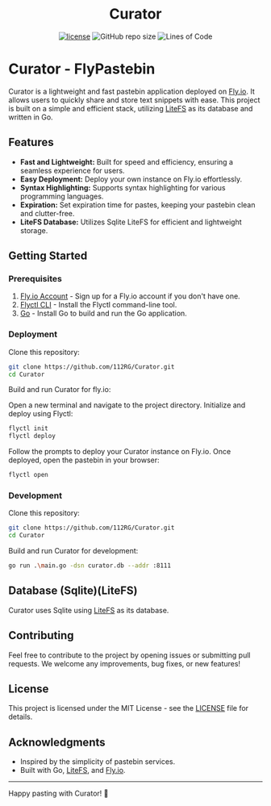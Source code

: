 <h1 align="center">Curator</h1>
<div align="center"

[![license](https://img.shields.io/github/license/112RG/Curator)](https://github.com/112RG/Curator/blob/master/LICENSE)
![GitHub repo size](https://img.shields.io/github/repo-size/112RG/Curator)
![Lines of Code](https://aschey.tech/tokei/github/112RG/Curator)
</div>

# Curator - FlyPastebin

Curator is a lightweight and fast pastebin application deployed on [Fly.io](https://fly.io/). It allows users to quickly share and store text snippets with ease. This project is built on a simple and efficient stack, utilizing [LiteFS](https://github.com/superfly/litefs) as its database and written in Go.

## Features

- **Fast and Lightweight:** Built for speed and efficiency, ensuring a seamless experience for users.
- **Easy Deployment:** Deploy your own instance on Fly.io effortlessly.
- **Syntax Highlighting:** Supports syntax highlighting for various programming languages.
- **Expiration:** Set expiration time for pastes, keeping your pastebin clean and clutter-free.
- **LiteFS Database:** Utilizes Sqlite LiteFS for efficient and lightweight storage.

## Getting Started

### Prerequisites

1. [Fly.io Account](https://fly.io/) - Sign up for a Fly.io account if you don't have one.
2. [Flyctl CLI](https://fly.io/docs/flyctl/install/) - Install the Flyctl command-line tool.
3. [Go](https://golang.org/doc/install) - Install Go to build and run the Go application.

### Deployment

Clone this repository:

   ```bash
   git clone https://github.com/112RG/Curator.git
   cd Curator
   ```

Build and run Curator for fly.io:

Open a new terminal and navigate to the project directory. Initialize and deploy using Flyctl:
```bash
flyctl init
flyctl deploy
```
Follow the prompts to deploy your Curator instance on Fly.io.
Once deployed, open the pastebin in your browser:
```bash
flyctl open
```


### Development

Clone this repository:

   ```bash
   git clone https://github.com/112RG/Curator.git
   cd Curator
   ```

Build and run Curator for development:

```bash
go run .\main.go -dsn curator.db --addr :8111
```

## Database (Sqlite)(LiteFS)

Curator uses Sqlite using [LiteFS](https://github.com/superfly/litefs) as its database.

## Contributing

Feel free to contribute to the project by opening issues or submitting pull requests. We welcome any improvements, bug fixes, or new features!

## License

This project is licensed under the MIT License - see the [LICENSE](LICENSE) file for details.

## Acknowledgments

- Inspired by the simplicity of pastebin services.
- Built with Go, [LiteFS](https://github.com/superfly/litefs), and [Fly.io](https://fly.io/).

---

Happy pasting with Curator! 🚀
